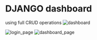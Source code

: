 # DJANGO dashboard 
using full CRUD operations
![dashboard](https://github.com/user-attachments/assets/2f22b128-2332-4b29-b23c-3c39c8a086ee)

![login_page](https://github.com/user-attachments/assets/ec498a60-2105-468b-896c-136d7b2dcdcb)
![dashboard_page](https://github.com/user-attachments/assets/522bf1c9-c2ab-4578-938a-c5def2d4ae11)
